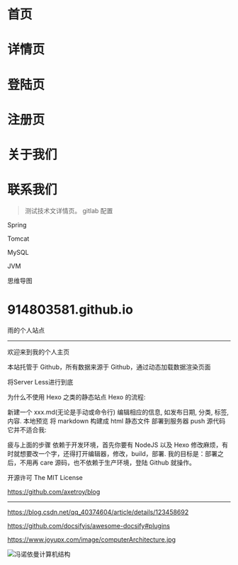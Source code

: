 # 首页

# 详情页
# 登陆页
# 注册页
# 关于我们
# 联系我们

> 测试技术文详情页。
> gitlab 配置

Spring

Tomcat

MySQL

JVM

思维导图

# 914803581.github.io
雨的个人站点

------------------------------

欢迎来到我的个人主页

本站托管于 Github，所有数据来源于 Github，通过动态加载数据渲染页面

将Server Less进行到底

为什么不使用 Hexo 之类的静态站点
Hexo 的流程:

新建一个 xxx.md(无论是手动或命令行)
编辑相应的信息, 如发布日期, 分类, 标签, 内容.
本地预览
将 markdown 构建成 html 静态文件
部署到服务器
push 源代码
它并不适合我:

疲与上面的步骤
依赖于开发环境，首先你要有 NodeJS 以及 Hexo
修改麻烦，有时就想要改一个字，还得打开编辑器，修改，build，部署.
我的目标是：部署之后，不用再 care 源码，也不依赖于生产环境，登陆 Github 就操作。

开源许可
The MIT License

https://github.com/axetroy/blog


-----------------------------------------------------------------

https://blog.csdn.net/qq_40374604/article/details/123458692

https://github.com/docsifyjs/awesome-docsify#plugins

https://www.joyupx.com/image/computerArchitecture.jpg

![冯诺依曼计算机结构](https://www.joyupx.com/image/computerArchitecture.jpg "计算机硬件结构")